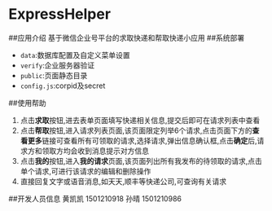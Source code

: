 # ExpressHelper
##应用介绍
基于微信企业号平台的求取快递和帮取快递小应用
##系统部署
- `data`:数据库配置及自定义菜单设置
- `verify`:企业服务器验证
- `public`:页面静态目录
- `config.js`:corpid及secret

##使用帮助
1. 点击**求取**按钮,进去表单页面填写快递相关信息,提交后即可在请求列表中查看
2. 点击**帮取**按钮,进入请求列表页面,该页面限定列举6个请求,点击页面下方的**查看更多**链接可查看所有可领取的请求,选择请求,弹出信息确认框,点击**确定**后,请求方和领取方均会收到消息提示对方信息
3. 点击**我的**按钮,进入**我的请求**页面,该页面列出所有我发布的待领取的请求,点击单个请求,可进行该请求的编辑和删除操作
4. 直接回复文字或语音消息,如天天,顺丰等快递公司,可查询有关请求 
 
##开发人员信息
黄凯凯 1501210918
孙晴 1501210986
